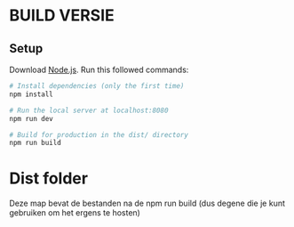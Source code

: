 # BUILD VERSIE

## Setup
Download [Node.js](https://nodejs.org/en/download/).
Run this followed commands:

``` bash
# Install dependencies (only the first time)
npm install

# Run the local server at localhost:8080
npm run dev

# Build for production in the dist/ directory
npm run build
```
# Dist folder
Deze map bevat de bestanden na de npm run build (dus degene die je kunt gebruiken om het ergens te hosten)

